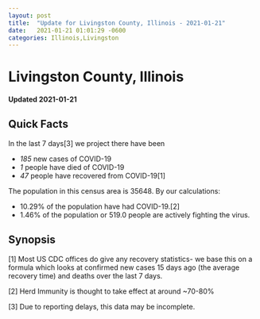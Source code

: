 ```yaml
---
layout: post
title:  "Update for Livingston County, Illinois - 2021-01-21"
date:   2021-01-21 01:01:29 -0600
categories: Illinois,Livingston
---
```


# Livingston County, Illinois
#### Updated 2021-01-21

## Quick Facts

In the last 7 days[3] we project there have been
- *185* new cases of COVID-19
- *1* people have died of COVID-19
- *47* people have recovered from COVID-19[1]

The population in this census area is 35648. By our calculations:
- 10.29% of the population have had COVID-19.[2]
- 1.46% of the population or 519.0 people are actively fighting the virus.

## Synopsis




[1] Most US CDC offices do give any recovery statistics- we base this on a formula which looks at confirmed new cases
15 days ago (the average recovery time) and deaths over the last 7 days.

[2] Herd Immunity is thought to take effect at around ~70-80%

[3] Due to reporting delays, this data may be incomplete.
 
    